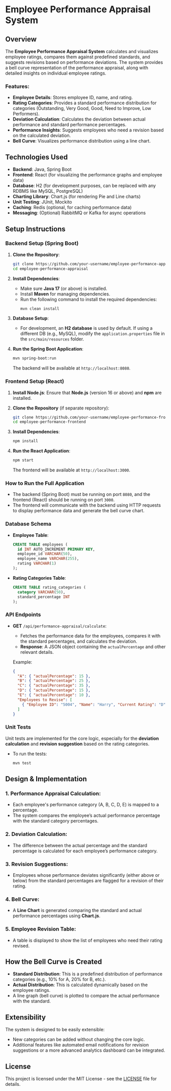 
# Employee Performance Appraisal System

## Overview

The **Employee Performance Appraisal System** calculates and visualizes employee ratings, compares them against predefined standards, and suggests revisions based on performance deviations. The system provides a bell curve representation of the performance appraisal, along with detailed insights on individual employee ratings.

### Features:
- **Employee Details**: Stores employee ID, name, and rating.
- **Rating Categories**: Provides a standard performance distribution for categories (Outstanding, Very Good, Good, Need to Improve, Low Performers).
- **Deviation Calculation**: Calculates the deviation between actual performance and standard performance percentages.
- **Performance Insights**: Suggests employees who need a revision based on the calculated deviation.
- **Bell Curve**: Visualizes performance distribution using a line chart.

## Technologies Used

- **Backend**: Java, Spring Boot
- **Frontend**: React (for visualizing the performance graphs and employee data)
- **Database**: H2 (for development purposes, can be replaced with any RDBMS like MySQL, PostgreSQL)
- **Charting Library**: Chart.js (for rendering Pie and Line charts)
- **Unit Testing**: JUnit, Mockito
- **Caching**: Redis (optional, for caching performance data)
- **Messaging**: (Optional) RabbitMQ or Kafka for async operations

## Setup Instructions

### Backend Setup (Spring Boot)

1. **Clone the Repository**:
   ```bash
   git clone https://github.com/your-username/employee-performance-appraisal.git
   cd employee-performance-appraisal
   ```

2. **Install Dependencies**:
   - Make sure **Java 17** (or above) is installed.
   - Install **Maven** for managing dependencies.
   - Run the following command to install the required dependencies:
     ```bash
     mvn clean install
     ```

3. **Database Setup**:
   - For development, an **H2 database** is used by default. If using a different DB (e.g., MySQL), modify the `application.properties` file in the `src/main/resources` folder.
   
4. **Run the Spring Boot Application**:
   ```bash
   mvn spring-boot:run
   ```

   The backend will be available at `http://localhost:8080`.

### Frontend Setup (React)

1. **Install Node.js**: Ensure that **Node.js** (version 16 or above) and **npm** are installed.

2. **Clone the Repository** (if separate repository):
   ```bash
   git clone https://github.com/your-username/employee-performance-frontend.git
   cd employee-performance-frontend
   ```

3. **Install Dependencies**:
   ```bash
   npm install
   ```

4. **Run the React Application**:
   ```bash
   npm start
   ```

   The frontend will be available at `http://localhost:3000`.

### How to Run the Full Application

- The backend (Spring Boot) must be running on port `8080`, and the frontend (React) should be running on port `3000`.
- The frontend will communicate with the backend using HTTP requests to display performance data and generate the bell curve chart.

### Database Schema

- **Employee Table**:
  ```sql
  CREATE TABLE employees (
    id INT AUTO_INCREMENT PRIMARY KEY,
    employee_id VARCHAR(50),
    employee_name VARCHAR(255),
    rating VARCHAR(1)
  );
  ```

- **Rating Categories Table**:
  ```sql
  CREATE TABLE rating_categories (
    category VARCHAR(50),
    standard_percentage INT
  );
  ```

### API Endpoints

- **GET** `/api/performance-appraisal/calculate`:
  - Fetches the performance data for the employees, compares it with the standard percentages, and calculates the deviation.
  - **Response**: A JSON object containing the `actualPercentage` and other relevant details.
  
  Example:
  ```json
  {
    "A": { "actualPercentage": 15 },
    "B": { "actualPercentage": 25 },
    "C": { "actualPercentage": 35 },
    "D": { "actualPercentage": 15 },
    "E": { "actualPercentage": 10 },
    "Employees to Revise": [
      { "Employee ID": "5004", "Name": "Harry", "Current Rating": "D" }
    ]
  }
  ```

### Unit Tests

Unit tests are implemented for the core logic, especially for the **deviation calculation** and **revision suggestion** based on the rating categories.

- To run the tests:
  ```bash
  mvn test
  ```

## Design & Implementation

### 1. **Performance Appraisal Calculation**:
   - Each employee's performance category (A, B, C, D, E) is mapped to a percentage.
   - The system compares the employee’s actual performance percentage with the standard category percentages.

### 2. **Deviation Calculation**:
   - The difference between the actual percentage and the standard percentage is calculated for each employee’s performance category.
   
### 3. **Revision Suggestions**:
   - Employees whose performance deviates significantly (either above or below) from the standard percentages are flagged for a revision of their rating.

### 4. **Bell Curve**:
   - A **Line Chart** is generated comparing the standard and actual performance percentages using **Chart.js**.
   
### 5. **Employee Revision Table**:
   - A table is displayed to show the list of employees who need their rating revised.

## How the Bell Curve is Created

- **Standard Distribution**: This is a predefined distribution of performance categories (e.g., 10% for A, 20% for B, etc.).
- **Actual Distribution**: This is calculated dynamically based on the employee ratings.
- A line graph (bell curve) is plotted to compare the actual performance with the standard.


## Extensibility

The system is designed to be easily extensible:
- New categories can be added without changing the core logic.
- Additional features like automated email notifications for revision suggestions or a more advanced analytics dashboard can be integrated.



## License

This project is licensed under the MIT License - see the [LICENSE](LICENSE) file for details.
